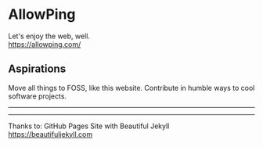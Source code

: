 # AllowPing
Let's enjoy the web, well.  
https://allowping.com/

## Aspirations
Move all things to FOSS, like this website.
Contribute in humble ways to cool software projects.

---
---

Thanks to:
GitHub Pages Site with Beautiful Jekyll  
https://beautifuljekyll.com

